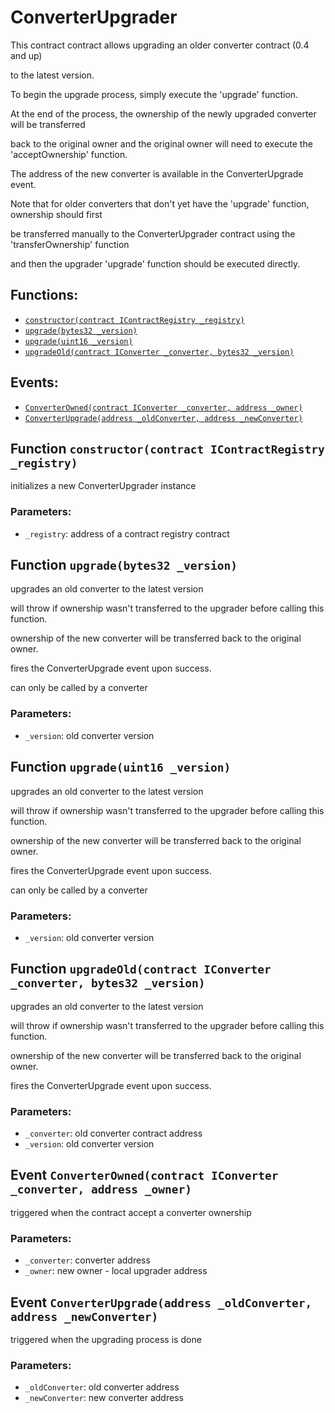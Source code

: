 # ConverterUpgrader

This contract contract allows upgrading an older converter contract \(0.4 and up\)

to the latest version.

To begin the upgrade process, simply execute the 'upgrade' function.

At the end of the process, the ownership of the newly upgraded converter will be transferred

back to the original owner and the original owner will need to execute the 'acceptOwnership' function.

The address of the new converter is available in the ConverterUpgrade event.

Note that for older converters that don't yet have the 'upgrade' function, ownership should first

be transferred manually to the ConverterUpgrader contract using the 'transferOwnership' function

and then the upgrader 'upgrade' function should be executed directly.

## Functions:

* [`constructor(contract IContractRegistry _registry)`](converterupgrader.md#ConverterUpgrader-constructor-contract-IContractRegistry-)
* [`upgrade(bytes32 _version)`](converterupgrader.md#ConverterUpgrader-upgrade-bytes32-)
* [`upgrade(uint16 _version)`](converterupgrader.md#ConverterUpgrader-upgrade-uint16-)
* [`upgradeOld(contract IConverter _converter, bytes32 _version)`](converterupgrader.md#ConverterUpgrader-upgradeOld-contract-IConverter-bytes32-)

## Events:

* [`ConverterOwned(contract IConverter _converter, address _owner)`](converterupgrader.md#ConverterUpgrader-ConverterOwned-contract-IConverter-address-)
* [`ConverterUpgrade(address _oldConverter, address _newConverter)`](converterupgrader.md#ConverterUpgrader-ConverterUpgrade-address-address-)

## Function `constructor(contract IContractRegistry _registry)` <a id="ConverterUpgrader-constructor-contract-IContractRegistry-"></a>

initializes a new ConverterUpgrader instance

### Parameters:

* `_registry`:    address of a contract registry contract

## Function `upgrade(bytes32 _version)` <a id="ConverterUpgrader-upgrade-bytes32-"></a>

upgrades an old converter to the latest version

will throw if ownership wasn't transferred to the upgrader before calling this function.

ownership of the new converter will be transferred back to the original owner.

fires the ConverterUpgrade event upon success.

can only be called by a converter

### Parameters:

* `_version`: old converter version

## Function `upgrade(uint16 _version)` <a id="ConverterUpgrader-upgrade-uint16-"></a>

upgrades an old converter to the latest version

will throw if ownership wasn't transferred to the upgrader before calling this function.

ownership of the new converter will be transferred back to the original owner.

fires the ConverterUpgrade event upon success.

can only be called by a converter

### Parameters:

* `_version`: old converter version

## Function `upgradeOld(contract IConverter _converter, bytes32 _version)` <a id="ConverterUpgrader-upgradeOld-contract-IConverter-bytes32-"></a>

upgrades an old converter to the latest version

will throw if ownership wasn't transferred to the upgrader before calling this function.

ownership of the new converter will be transferred back to the original owner.

fires the ConverterUpgrade event upon success.

### Parameters:

* `_converter`: old converter contract address
* `_version`: old converter version

## Event `ConverterOwned(contract IConverter _converter, address _owner)` <a id="ConverterUpgrader-ConverterOwned-contract-IConverter-address-"></a>

triggered when the contract accept a converter ownership

### Parameters:

* `_converter`: converter address
* `_owner`: new owner - local upgrader address

## Event `ConverterUpgrade(address _oldConverter, address _newConverter)` <a id="ConverterUpgrader-ConverterUpgrade-address-address-"></a>

triggered when the upgrading process is done

### Parameters:

* `_oldConverter`: old converter address
* `_newConverter`: new converter address

